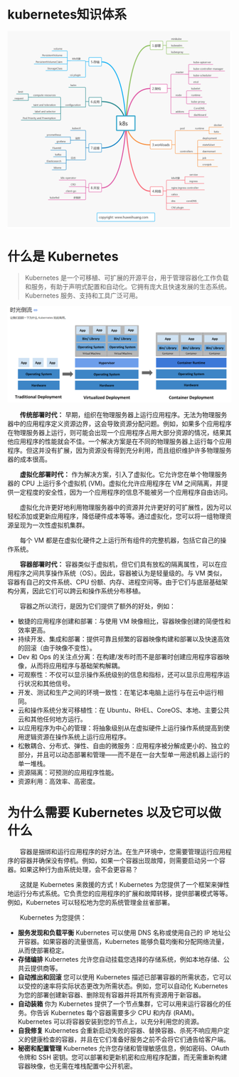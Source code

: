 # kubernetes知识体系

​![](assets/image-20230315181802322-20230610173809-sh5v11y.png)​

# 什么是 Kubernetes

> Kubernetes 是一个可移植、可扩展的开源平台，用于管理容器化工作负载和服务，有助于声明式配置和自动化。它拥有庞大且快速发展的生态系统。Kubernetes 服务、支持和工具广泛可用。

​![](assets/image-20221127212139801-20230610173809-a63zxdm.png)​

　　**传统部署时代：**  早期，组织在物理服务器上运行应用程序。无法为物理服务器中的应用程序定义资源边界，这会导致资源分配问题。例如，如果多个应用程序在物理服务器上运行，则可能会出现一个应用程序占用大部分资源的情况，结果其他应用程序的性能就会不佳。一个解决方案是在不同的物理服务器上运行每个应用程序。但这并没有扩展，因为资源没有得到充分利用，而且组织维护许多物理服务器的成本很高。

　　**虚拟化部署时代：**  作为解决方案，引入了虚拟化。它允许您在单个物理服务器的 CPU 上运行多个虚拟机 (VM)。虚拟化允许应用程序在 VM 之间隔离，并提供一定程度的安全性，因为一个应用程序的信息不能被另一个应用程序自由访问。

　　虚拟化允许更好地利用物理服务器中的资源并允许更好的可扩展性，因为可以轻松添加或更新应用程序，降低硬件成本等等。通过虚拟化，您可以将一组物理资源呈现为一次性虚拟机集群。

　　每个 VM 都是在虚拟化硬件之上运行所有组件的完整机器，包括它自己的操作系统。

　　**容器部署时代：**  容器类似于虚拟机，但它们具有放松的隔离属性，可以在应用程序之间共享操作系统（OS）。因此，容器被认为是轻量级的。与 VM 类似，容器有自己的文件系统、CPU 份额、内存、进程空间等。由于它们与底层基础架构分离，因此它们可以跨云和操作系统分布移植。

　　容器之所以流行，是因为它们提供了额外的好处，例如：

* 敏捷的应用程序创建和部署：与使用 VM 映像相比，容器映像创建的简便性和效率更高。
* 持续开发、集成和部署：提供可靠且频繁的容器映像构建和部署以及快速高效的回滚（由于映像不变性）。
* Dev 和 Ops 的关注点分离：在构建/发布时而不是部署时创建应用程序容器映像，从而将应用程序与基础架构解耦。
* 可观察性：不仅可以显示操作系统级别的信息和指标，还可以显示应用程序运行状况和其他信号。
* 开发、测试和生产之间的环境一致性：在笔记本电脑上运行与在云中运行相同。
* 云和操作系统分发可移植性：在 Ubuntu、RHEL、CoreOS、本地、主要公共云和其他任何地方运行。
* 以应用程序为中心的管理：将抽象级别从在虚拟硬件上运行操作系统提高到使用逻辑资源在操作系统上运行应用程序。
* 松散耦合、分布式、弹性、自由的微服务：应用程序被分解成更小的、独立的部分，并且可以动态部署和管理——而不是在一台大型单一用途机器上运行的单一堆栈。
* 资源隔离：可预测的应用程序性能。
* 资源利用：高效率、高密度。

# 为什么需要 Kubernetes 以及它可以做什么

　　容器是捆绑和运行应用程序的好方法。在生产环境中，您需要管理运行应用程序的容器并确保没有停机。例如，如果一个容器出现故障，则需要启动另一个容器。如果这种行为由系统处理，会不会更容易？

　　这就是 Kubernetes 来救援的方式！Kubernetes 为您提供了一个框架来弹性地运行分布式系统。它负责您的应用程序的扩展和故障转移，提供部署模式等等。例如，Kubernetes 可以轻松地为您的系统管理金丝雀部署。

　　Kubernetes 为您提供：

* **服务发现和负载平衡** Kubernetes 可以使用 DNS 名称或使用自己的 IP 地址公开容器。如果容器的流量很高，Kubernetes 能够负载均衡和分配网络流量，从而使部署稳定。
* **存储编排** Kubernetes 允许您自动挂载您选择的存储系统，例如本地存储、公共云提供商等。
* **自动推出和回滚** 您可以使用 Kubernetes 描述已部署容器的所需状态，它可以以受控的速率将实际状态更改为所需状态。例如，您可以自动化 Kubernetes 为您的部署创建新容器、删除现有容器并将其所有资源用于新容器。
* **自动装箱** 你为 Kubernetes 提供了一个节点集群，它可以用来运行容器化的任务。你告诉 Kubernetes 每个容器需要多少 CPU 和内存 (RAM)。Kubernetes 可以将容器安装到您的节点上，以充分利用您的资源。
* **自我修复** Kubernetes 会重新启动失败的容器、替换容器、杀死不响应用户定义的健康检查的容器，并且在它们准备好服务之前不会将它们通告给客户端。
* **秘密和配置管理** Kubernetes 允许您存储和管理敏感信息，例如密码、OAuth 令牌和 SSH 密钥。您可以部署和更新机密和应用程序配置，而无需重新构建容器映像，也无需在堆栈配置中公开机密。
